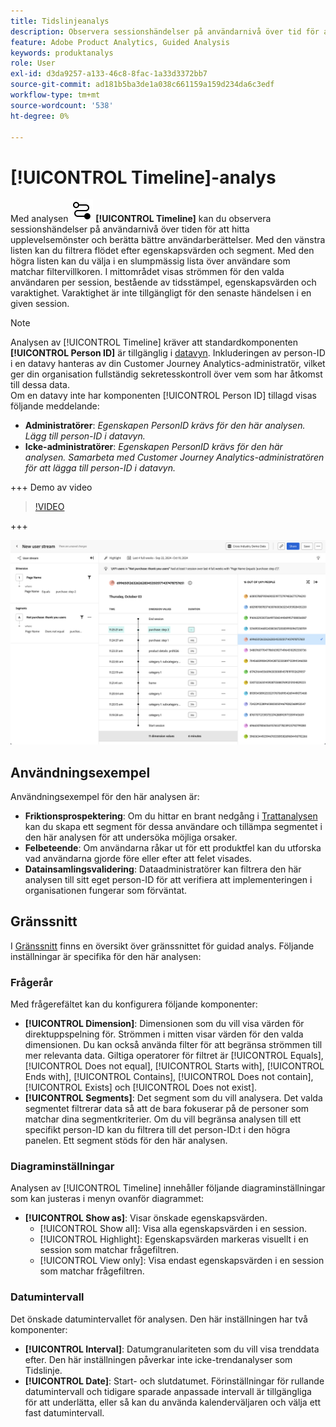 ```yaml
---
title: Tidslinjeanalys
description: Observera sessionshändelser på användarnivå över tid för att hitta upplevelsemönster.
feature: Adobe Product Analytics, Guided Analysis
keywords: produktanalys
role: User
exl-id: d3da9257-a133-46c8-8fac-1a33d3372bb7
source-git-commit: ad181b5ba3de1a038c661159a159d234da6c3edf
workflow-type: tm+mt
source-wordcount: '538'
ht-degree: 0%

---
```


# [!UICONTROL Timeline]-analys

Med analysen ![Tidslinje](/help/assets/icons/Timeline.svg) **[!UICONTROL Timeline]** kan du observera sessionshändelser på användarnivå över tiden för att hitta upplevelsemönster och berätta bättre användarberättelser. Med den vänstra listen kan du filtrera flödet efter egenskapsvärden och segment. Med den högra listen kan du välja i en slumpmässig lista över användare som matchar filtervillkoren. I mittområdet visas strömmen för den valda användaren per session, bestående av tidsstämpel, egenskapsvärden och varaktighet. Varaktighet är inte tillgängligt för den senaste händelsen i en given session.


>[!NOTE]
>
>Analysen av [!UICONTROL Timeline] kräver att standardkomponenten **[!UICONTROL Person ID]** är tillgänglig i [datavyn](/help/data-views/component-reference.md#optional). Inkluderingen av person-ID i en datavy hanteras av din Customer Journey Analytics-administratör, vilket ger din organisation fullständig sekretesskontroll över vem som har åtkomst till dessa data.
><br/>Om en datavy inte har komponenten [!UICONTROL Person ID] tillagd visas följande meddelande:
>
>* **Administratörer**: *Egenskapen PersonID krävs för den här analysen. Lägg till person-ID i datavyn.*
>* **Icke-administratörer**: *Egenskapen PersonID krävs för den här analysen. Samarbeta med Customer Journey Analytics-administratören för att lägga till person-ID i datavyn.*


+++ Demo av video

>[!VIDEO](https://video.tv.adobe.com/v/3427810/?learn=on)

+++

![Tidslinje](../assets/timeline-new.png)

## Användningsexempel

Användningsexempel för den här analysen är:

* **Friktionsprospektering**: Om du hittar en brant nedgång i [Trattanalysen](funnel.md) kan du skapa ett segment för dessa användare och tillämpa segmentet i den här analysen för att undersöka möjliga orsaker.
* **Felbeteende**: Om användarna råkar ut för ett produktfel kan du utforska vad användarna gjorde före eller efter att felet visades.
* **Datainsamlingsvalidering**: Dataadministratörer kan filtrera den här analysen till sitt eget person-ID för att verifiera att implementeringen i organisationen fungerar som förväntat.

## Gränssnitt

I [Gränssnitt](../overview.md#interface) finns en översikt över gränssnittet för guidad analys. Följande inställningar är specifika för den här analysen:

### Frågerår

Med frågerefältet kan du konfigurera följande komponenter:

* **[!UICONTROL Dimension]**: Dimensionen som du vill visa värden för direktuppspelning för. Strömmen i mitten visar värden för den valda dimensionen. Du kan också använda filter för att begränsa strömmen till mer relevanta data. Giltiga operatorer för filtret är [!UICONTROL Equals], [!UICONTROL Does not equal], [!UICONTROL Starts with], [!UICONTROL Ends with], [!UICONTROL Contains], [!UICONTROL Does not contain], [!UICONTROL Exists] och [!UICONTROL Does not exist].
* **[!UICONTROL Segments]**: Det segment som du vill analysera. Det valda segmentet filtrerar data så att de bara fokuserar på de personer som matchar dina segmentkriterier. Om du vill begränsa analysen till ett specifikt person-ID kan du filtrera till det person-ID:t i den högra panelen. Ett segment stöds för den här analysen.

### Diagraminställningar

Analysen av [!UICONTROL Timeline] innehåller följande diagraminställningar som kan justeras i menyn ovanför diagrammet:

* **[!UICONTROL Show as]**: Visar önskade egenskapsvärden.
   * [!UICONTROL Show all]: Visa alla egenskapsvärden i en session.
   * [!UICONTROL Highlight]: Egenskapsvärden markeras visuellt i en session som matchar frågefiltren.
   * [!UICONTROL View only]: Visa endast egenskapsvärden i en session som matchar frågefiltren.

### Datumintervall

Det önskade datumintervallet för analysen. Den här inställningen har två komponenter:

* **[!UICONTROL Interval]**: Datumgranulariteten som du vill visa trenddata efter. Den här inställningen påverkar inte icke-trendanalyser som Tidslinje.
* **[!UICONTROL Date]**: Start- och slutdatumet. Förinställningar för rullande datumintervall och tidigare sparade anpassade intervall är tillgängliga för att underlätta, eller så kan du använda kalenderväljaren och välja ett fast datumintervall.
